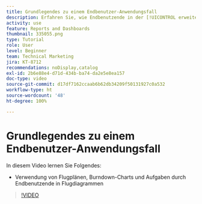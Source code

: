 ```yaml
---
title: Grundlegendes zu einem Endbenutzer-Anwendungsfall
description: Erfahren Sie, wie Endbenutzende in der [!UICONTROL erweiterten Analyse] Flugpläne, Burndown-Charts und Aufgaben in Flugdiagrammen verwenden können.
activity: use
feature: Reports and Dashboards
thumbnail: 335055.png
type: Tutorial
role: User
level: Beginner
team: Technical Marketing
jira: KT-8712
recommendations: noDisplay,catalog
exl-id: 2b6e88e4-d71d-434b-ba74-da2e5e8ea157
doc-type: video
source-git-commit: d17df7162ccaab6b62db34209f50131927c0a532
workflow-type: ht
source-wordcount: '48'
ht-degree: 100%

---
```


# Grundlegendes zu einem Endbenutzer-Anwendungsfall

In diesem Video lernen Sie Folgendes:

* Verwendung von Flugplänen, Burndown-Charts und Aufgaben durch Endbenutzende in Flugdiagrammen

>[!VIDEO](https://video.tv.adobe.com/v/335055/?quality=12&learn=on&enablevpops)
